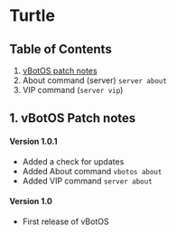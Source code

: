 # Turtle
## Table of Contents
1. [vBotOS patch notes](https://vichingo455.github.io/vBotOS/Turtle/#1-vbotos-patch-notes)
2. About command (server) `server about`
3. VIP command (`server vip`)

## 1. vBotOS Patch notes
#### Version 1.0.1
- Added a check for updates
- Added About command `vbotos about`
- Added VIP command `server about`

#### Version 1.0
- First release of vBotOS
